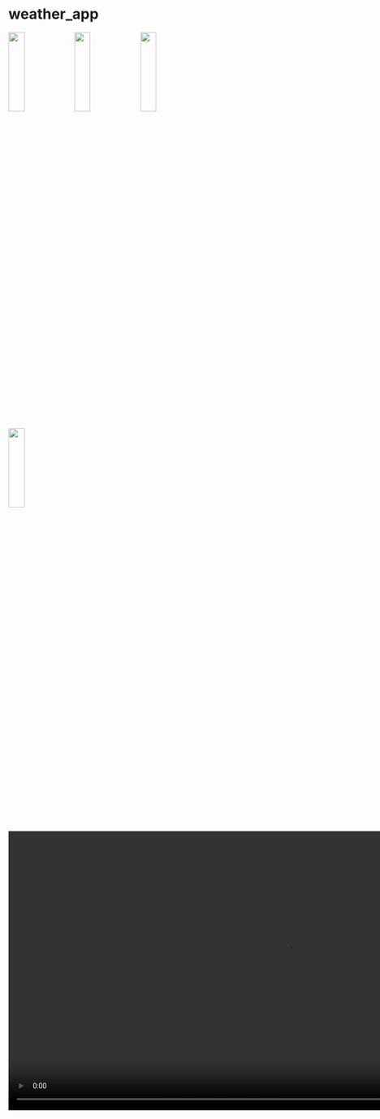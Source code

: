 # weather_app

<p>
  <img src = "https://github.com/user-attachments/assets/bac5a605-c10c-4b5a-82de-bae5e7a11cbe" height = 20% width = 25% >
  <img src = "https://github.com/user-attachments/assets/8b4f303c-c3bf-422d-813d-2f97113e8ff7" height = 20% width = 25% >
  <img src = "https://github.com/user-attachments/assets/48d5a1ef-e76d-4cc5-a868-7823ed5ae5bae" height = 20% width = 25% >
  <img src = "https://github.com/user-attachments/assets/519399ac-e5b4-4106-a908-40d88e6db05a" height = 20% width = 25% >
</p>




<div align="center">
<video height="550" src="https://github.com/user-attachments/assets/02bf8dc4-900e-4753-ae9a-8024e269f291"/>
</div>
